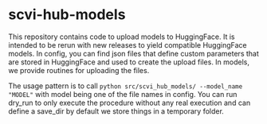 # scvi-hub-models

This repository contains code to upload models to HuggingFace. It is intended to be rerun with new releases to yield compatible HuggingFace models.
In config, you can find json files that define custom parameters that are stored in HuggingFace and used to create the upload files.
In models, we provide routines for uploading the files.

The usage pattern is to call `python src/scvi_hub_models/ --model_name "MODEL"` with model being one of the file names in config. You can run dry_run
to only execute the procedure without any real execution and can define a save_dir by default we store things in a temporary folder.

[scverse-discourse]: https://discourse.scverse.org/
[issue-tracker]: https://github.com/yoseflab/scvi-hub-models/issues
[changelog]: https://scvi-hub-models.readthedocs.io/latest/changelog.html
